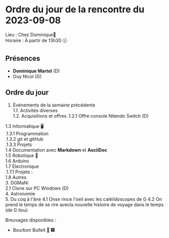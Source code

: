 # Ordre du jour de la rencontre du 2023-09-08  

Lieu :    Chez Dominique🔭  
Horaire : À partir de 13h30 🕜  

## Présences

* **Dominique Martel** (D)  
* Guy Nicol (G)  

## Ordre du jour

1. Événements de la semaine précédente  
 1.1.  Activités diverses  
 1.2.  Acquisitions et offres
   .1.2.1 Offre console Nitendo Switch (D)  
   
 1.3 Informatique 🖥  
.1.3.1 Programmation  
.1.3.2 git et gitHub  
.1.3.3 Projets  
1.4 Documentation avec **Markdown** et **AsciiDoc**  
1.5 Robotique 🤖  
1.6 Arduino  
1.7 Électronique  
.1.7.1 Projets :  
1.8 Autres  
3. DGMaNi  
2.1 Clone sur PC Windows (D)  
4. Astronomie  
5. Du coq à l'âne
4.1 Onse rince l'oeil avec les caléiïdoscopes de G
4.2 On prend le temps de se rire avecla nouvelle histoire de voyage dans le temps (de G itou)

Breuvages disponibles :
 * Bourbon Bulleit 🥃 🎆 
